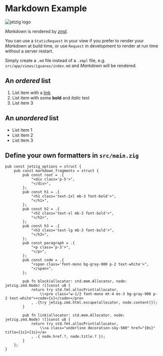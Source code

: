 # Markdown Example

![jetzig logo](https://www.jetzig.dev/jetzig.png)

_Markdown_ is rendered by _[zmd](https://github.com/jetzig-framework/zmd)_.

You can use a `StaticRequest` in your view if you prefer to render your _Markdown_ at build time, or use `Request` in development to render at run time without a server restart.

Simply create a `.md` file instead of a `.zmpl` file, e.g. `src/app/views/iguanas/index.md` and _Markdown_ will be rendered.

## An _ordered_ list

1. List item with a [link](https://ziglang.org/)
1. List item with some **bold** and _italic_ text
1. List item 3

## An _unordered_ list

* List item 1
* List item 2
* List item 3

## Define your own formatters in `src/main.zig`

```zig
pub const jetzig_options = struct {
    pub const markdown_fragments = struct {
        pub const root = .{
            "<div class='p-5'>",
            "</div>",
        };
        pub const h1 = .{
            "<h1 class='text-2xl mb-3 font-bold'>",
            "</h1>",
        };
        pub const h2 = .{
            "<h2 class='text-xl mb-3 font-bold'>",
            "</h2>",
        };
        pub const h3 = .{
            "<h3 class='text-lg mb-3 font-bold'>",
            "</h3>",
        };
        pub const paragraph = .{
            "<p class='p-3'>",
            "</p>",
        };
        pub const code = .{
            "<span class='font-mono bg-gray-900 p-2 text-white'>",
            "</span>",
        };

        pub fn block(allocator: std.mem.Allocator, node: jetzig.zmd.Node) ![]const u8 {
            return try std.fmt.allocPrint(allocator,
                \\<pre class="w-1/2 font-mono mt-4 ms-3 bg-gray-900 p-2 text-white"><code>{s}</code></pre>
            , .{try jetzig.zmd.html.escape(allocator, node.content)});
        }

        pub fn link(allocator: std.mem.Allocator, node: jetzig.zmd.Node) ![]const u8 {
            return try std.fmt.allocPrint(allocator,
                \\<a class="underline decoration-sky-500" href="{0s}" title={1s}>{1s}</a>
            , .{ node.href.?, node.title.? });
        }
    };
}
```
